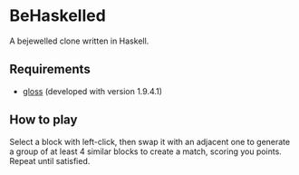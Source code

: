 # BeHaskelled
A bejewelled clone written in Haskell.

## Requirements
- [gloss](https://hackage.haskell.org/package/gloss "gloss") (developed with version 1.9.4.1)

## How to play
Select a block with left-click, then swap it with an adjacent one to generate a group of at least 4 similar blocks to create a match, scoring you points.
Repeat until satisfied.

